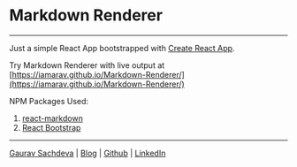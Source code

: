 # Markdown Renderer
---
Just a simple React App bootstrapped with [Create React App](https://github.com/facebook/create-react-app).

Try Markdown Renderer with live output at [https://iamarav.github.io/Markdown-Renderer/](https://iamarav.github.io/Markdown-Renderer/)

NPM Packages Used: 

1. [react-markdown](https://www.npmjs.com/package/react-markdown)
2. [React Bootstrap](https://react-bootstrap.github.io/)

---
[Gaurav Sachdeva](https://iamarav.github.io/redirect/?to=portfolio)
|
[Blog](https://iamarav.github.io/redirect/?to=blog)
|
[Github](https://iamarav.github.io/redirect/?to=github)
|
[LinkedIn](https://iamarav.github.io/redirect/?to=linkedin)
